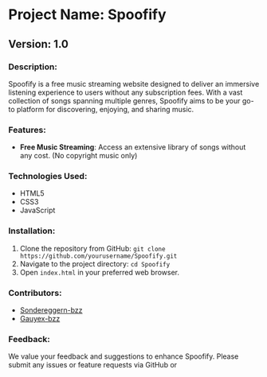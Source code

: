 # Project Name: Spoofify

## Version: 1.0

### Description:
Spoofify is a free music streaming website designed to deliver an immersive listening experience to users without any subscription fees. With a vast collection of songs spanning multiple genres, Spoofify aims to be your go-to platform for discovering, enjoying, and sharing music.

### Features:
- **Free Music Streaming**: Access an extensive library of songs without any cost. (No copyright music only)

### Technologies Used:
- HTML5
- CSS3
- JavaScript

### Installation:
1. Clone the repository from GitHub: `git clone https://github.com/yourusername/Spoofify.git`
2. Navigate to the project directory: `cd Spoofify`
3. Open `index.html` in your preferred web browser.

### Contributors:
- [Sondereggern-bzz](https://github.com/sondereggern-bzz)
- [Gauyex-bzz](https://github.com/gauyex-bzz)

### Feedback:
We value your feedback and suggestions to enhance Spoofify. Please submit any issues or feature requests via GitHub or
